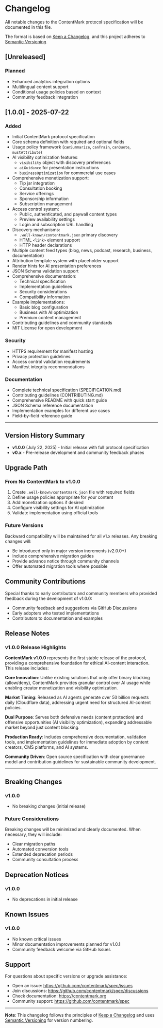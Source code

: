 # Changelog

All notable changes to the ContentMark protocol specification will be documented in this file.

The format is based on [Keep a Changelog](https://keepachangelog.com/en/1.0.0/),
and this project adheres to [Semantic Versioning](https://semver.org/spec/v2.0.0.html).

## [Unreleased]

### Planned
- Enhanced analytics integration options
- Multilingual content support  
- Conditional usage policies based on context
- Community feedback integration

## [1.0.0] - 2025-07-22

### Added
- Initial ContentMark protocol specification
- Core schema definition with required and optional fields
- Usage policy framework (`canSummarize`, `canTrain`, `canQuote`, `mustAttribute`)
- AI visibility optimization features:
  - `visibility` object with discovery preferences
  - `aiGuidance` for presentation instructions
  - `businessOptimization` for commercial use cases
- Comprehensive monetization support:
  - Tip jar integration
  - Consultation booking
  - Service offerings
  - Sponsorship information
  - Subscription management
- Access control system:
  - Public, authenticated, and paywall content types
  - Preview availability settings
  - Login and subscription URL handling
- Discovery mechanisms:
  - `.well-known/contentmark.json` primary discovery
  - HTML `<link>` element support
  - HTTP header declarations
- Multiple content feed types (blog, news, podcast, research, business, documentation)
- Attribution template system with placeholder support
- Render hints for AI presentation preferences
- JSON Schema validation support
- Comprehensive documentation:
  - Technical specification
  - Implementation guidelines
  - Security considerations
  - Compatibility information
- Example implementations:
  - Basic blog configuration
  - Business with AI optimization
  - Premium content management
- Contributing guidelines and community standards
- MIT License for open development

### Security
- HTTPS requirement for manifest hosting
- Privacy protection guidelines
- Access control validation requirements
- Manifest integrity recommendations

### Documentation
- Complete technical specification (SPECIFICATION.md)
- Contributing guidelines (CONTRIBUTING.md) 
- Comprehensive README with quick start guide
- JSON Schema reference documentation
- Implementation examples for different use cases
- Field-by-field reference guide

---

## Version History Summary

- **v1.0.0** (July 22, 2025) - Initial release with full protocol specification
- **v0.x** - Pre-release development and community feedback phases

## Upgrade Path

### From No ContentMark to v1.0.0
1. Create `.well-known/contentmark.json` file with required fields
2. Define usage policies appropriate for your content
3. Add monetization options if desired
4. Configure visibility settings for AI optimization
5. Validate implementation using official tools

### Future Versions
Backward compatibility will be maintained for all v1.x releases. Any breaking changes will:
- Be introduced only in major version increments (v2.0.0+)
- Include comprehensive migration guides
- Provide advance notice through community channels
- Offer automated migration tools where possible

## Community Contributions

Special thanks to early contributors and community members who provided feedback during the development of v1.0.0:

- Community feedback and suggestions via GitHub Discussions
- Early adopters who tested implementations
- Contributors to documentation and examples

## Release Notes

### v1.0.0 Release Highlights

**ContentMark v1.0.0** represents the first stable release of the protocol, providing a comprehensive foundation for ethical AI-content interaction. This release includes:

**Core Innovation**: Unlike existing solutions that only offer binary blocking (allow/deny), ContentMark provides granular control over AI usage while enabling creator monetization and visibility optimization.

**Market Timing**: Released as AI agents generate over 50 billion requests daily (Cloudflare data), addressing urgent need for structured AI-content policies.

**Dual Purpose**: Serves both defensive needs (content protection) and offensive opportunities (AI visibility optimization), expanding addressable market beyond just content blocking.

**Production Ready**: Includes comprehensive documentation, validation tools, and implementation guidelines for immediate adoption by content creators, CMS platforms, and AI systems.

**Community Driven**: Open source specification with clear governance model and contribution guidelines for sustainable community development.

---

## Breaking Changes

### v1.0.0
- No breaking changes (initial release)

### Future Considerations
Breaking changes will be minimized and clearly documented. When necessary, they will include:
- Clear migration paths
- Automated conversion tools
- Extended deprecation periods
- Community consultation process

## Deprecation Notices

### v1.0.0
- No deprecations in initial release

## Known Issues

### v1.0.0
- No known critical issues
- Minor documentation improvements planned for v1.0.1
- Community feedback welcome via GitHub Issues

## Support

For questions about specific versions or upgrade assistance:
- Open an issue: https://github.com/contentmark/spec/issues
- Join discussions: https://github.com/contentmark/spec/discussions  
- Check documentation: https://contentmark.org
- Community support: https://github.com/contentmark/spec

---

**Note**: This changelog follows the principles of [Keep a Changelog](https://keepachangelog.com/) and uses [Semantic Versioning](https://semver.org/) for version numbering.
